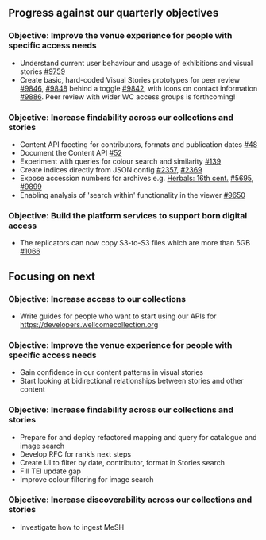 ## Progress against our quarterly objectives

### Objective: Improve the venue experience for people with specific access needs
-	Understand current user behaviour and usage of exhibitions and visual stories [#9759](https://github.com/wellcomecollection/wellcomecollection.org/issues/9759)
-	Create basic, hard-coded Visual Stories prototypes for peer review [#9846](https://github.com/wellcomecollection/wellcomecollection.org/issues/9846),  [#9848](https://github.com/wellcomecollection/wellcomecollection.org/issues/9848) behind a toggle [#9842](https://github.com/wellcomecollection/wellcomecollection.org/issues/9842), with icons on contact information [#9886](https://github.com/wellcomecollection/wellcomecollection.org/issues/9886). Peer review with wider WC access groups is forthcoming!

### Objective: Increase findability across our collections and stories
-	Content API faceting for contributors, formats and publication dates [#48](https://github.com/wellcomecollection/content-api/issues/48)
-	Document the Content API [#52](https://github.com/wellcomecollection/content-api/issues/52)
-	Experiment with queries for colour search and similarity [#139](https://github.com/wellcomecollection/data-science/issues/139)
-	Create indices directly from JSON config [#2357](https://github.com/wellcomecollection/catalogue-pipeline/issues/2357), [#2369](https://github.com/wellcomecollection/catalogue-pipeline/issues/2369)
-	Expose accession numbers for archives e.g. [Herbals: 16th cent.](https://wellcomecollection.org/works/c9ygfnxh) [#5695](https://github.com/wellcomecollection/platform/issues/5695), [#9899](https://github.com/wellcomecollection/wellcomecollection.org/issues/9899)
-	Enabling analysis of 'search within' functionality in the viewer [#9650](https://github.com/wellcomecollection/wellcomecollection.org/issues/9650)

### Objective: Build the platform services to support born digital access
-	The replicators can now copy S3-to-S3 files which are more than 5GB [#1066](https://github.com/wellcomecollection/storage-service/issues/1066)


## Focusing on next
### Objective: Increase access to our collections
- Write guides for people who want to start using our APIs for https://developers.wellcomecollection.org

### Objective: Improve the venue experience for people with specific access needs
- Gain confidence in our content patterns in visual stories
-	Start looking at bidirectional relationships between stories and other content

### Objective: Increase findability across our collections and stories
-	Prepare for and deploy refactored mapping and query for catalogue and image search
-	Develop RFC for rank’s next steps
-	Create UI to filter by date, contributor, format in Stories search
-	Fill TEI update gap
-	Improve colour filtering for image search

### Objective: Increase discoverability across our collections and stories
-	Investigate how to ingest MeSH
